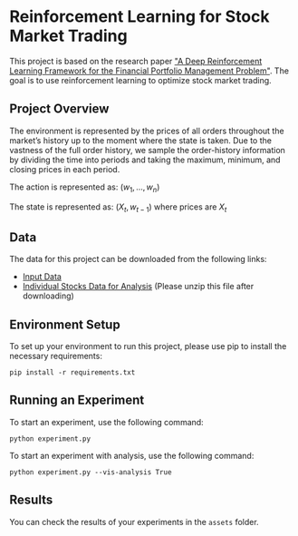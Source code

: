 

# Reinforcement Learning for Stock Market Trading

This project is based on the research paper ["A Deep Reinforcement Learning Framework for the Financial Portfolio Management Problem"](https://arxiv.org/abs/1706.10059). The goal is to use reinforcement learning to optimize stock market trading.

## Project Overview

The environment is represented by the prices of all orders throughout the market’s history up to the moment where the state is taken. Due to the vastness of the full order history, we sample the order-history information by dividing the time into periods and taking the maximum, minimum, and closing prices in each period.

The action is represented as: $\left(w_1, \ldots, w_n\right)$ 

The state is represented as: $\left(X_t, w_{t-1}\right)$ where prices are $X_t$

## Data

The data for this project can be downloaded from the following links:

- [Input Data](https://drive.google.com/file/d/1VPPXoJEaZnE6NTY6h8GKJ3ZpCUmESppz/view?usp=sharing)
- [Individual Stocks Data for Analysis](https://drive.google.com/file/d/1k1Ad956uHQlJD-N9otFJ0vgPWhhxJCPw/view?usp=sharing) (Please unzip this file after downloading)

## Environment Setup

To set up your environment to run this project, please use pip to install the necessary requirements:

```
pip install -r requirements.txt
```

## Running an Experiment

To start an experiment, use the following command:

```
python experiment.py
```

To start an experiment with analysis, use the following command:

```
python experiment.py --vis-analysis True
```

## Results

You can check the results of your experiments in the `assets` folder.
